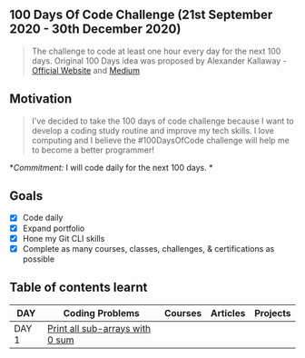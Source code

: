 ## 100 Days Of Code Challenge (21st September 2020 - 30th December 2020)
> The challenge to code at least one hour every day for the next 100 days.
Original 100 Days idea was proposed by Alexander Kallaway - [Official Website](https://www.100daysofcode.com/) and [Medium](https://medium.freecodecamp.org/join-the-100daysofcode-556ddb4579e4)

## Motivation

> I've decided to take the 100 days of code challenge because I want to develop a coding study routine and improve my tech skills. I love computing and I believe the #100DaysOfCode challenge will help me to become a better programmer!

**Commitment:*  I will code daily for the next 100 days. *

## Goals

- [x] Code daily
- [x] Expand portfolio
- [x] Hone my Git CLI skills
- [x] Complete as many courses, classes, challenges, & certifications as possible

## Table of contents learnt

|   DAY   |          Coding Problems          |          Courses          |          Articles          |          Projects          |
|---------|-----------------------------------|---------------------------|----------------------------|----------------------------|
|  DAY 1  | [Print all sub-arrays with 0 sum](https://www.techiedelight.com/find-sub-array-with-0-sum/)| | | | 
